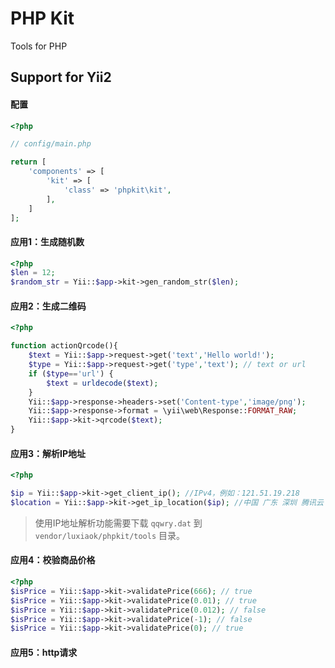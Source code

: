PHP Kit
=======
Tools for PHP


## Support for Yii2


#### 配置

```php
<?php

// config/main.php

return [
    'components' => [
        'kit' => [
            'class' => 'phpkit\kit',
        ],
    ]
];
```


#### 应用1：生成随机数

```php
<?php
$len = 12;
$random_str = Yii::$app->kit->gen_random_str($len);
```


#### 应用2：生成二维码

```php
<?php

function actionQrcode(){
    $text = Yii::$app->request->get('text','Hello world!');
    $type = Yii::$app->request->get('type','text'); // text or url
    if ($type=='url') {
        $text = urldecode($text);
    }
    Yii::$app->response->headers->set('Content-type','image/png');
    Yii::$app->response->format = \yii\web\Response::FORMAT_RAW;
    Yii::$app->kit->qrcode($text);
}

```


#### 应用3：解析IP地址

```php
<?php

$ip = Yii::$app->kit->get_client_ip(); //IPv4，例如：121.51.19.218
$location = Yii::$app->kit->get_ip_location($ip); //中国 广东 深圳 腾讯云

```

> 使用IP地址解析功能需要下载 `qqwry.dat` 到 `vendor/luxiaok/phpkit/tools` 目录。


#### 应用4：校验商品价格

```php
<?php
$isPrice = Yii::$app->kit->validatePrice(666); // true
$isPrice = Yii::$app->kit->validatePrice(0.01); // true
$isPrice = Yii::$app->kit->validatePrice(0.012); // false
$isPrice = Yii::$app->kit->validatePrice(-1); // false
$isPrice = Yii::$app->kit->validatePrice(0); // true
```

#### 应用5：http请求

